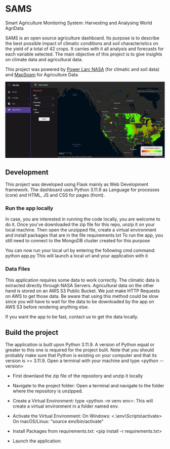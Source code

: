 # SAMS
Smart Agriculture Monitoring System: Harvesting and Analysing World AgriData

SAMS is an open source agriculture dashboard. Its purpose is to describe the best possible impact of climatic conditions and soil characteristics on the yield of a total of 42 crops. It carries with it all analysis and forecasts for each variable selected. The main objective of this project is to give insights on climate data and agricultural data.

This project was powered by [Power Larc NASA](https://power.larc.nasa.gov/) (for climatic and soil data) and [MapSpam](https://mapspam.info/) for Agriculture Data


![Visuals of the application](./static/img/img.jpeg)


## Development

This project was developed using Flask mainly as Web Development framework. The dashboard uses Python 3.11.9 as Language for processes (core) and HTML, JS and CSS for pages (front).

### Run the app locally

In case, you are interested in running the code locally, you are welcome to do it. Once you've downloaded the zip file for this repo, unzip it on your local machine. Then open the unzipped file, create a virtual environment and install packages that are in the file requirements.txt
To run the app, you still need to connect to the MongoDB cluster created for this purpose

You can now run your local url by entering the following cmd command: python app.py
This will launch a local url and your application with it

### Data Files

This application requires some data to work correctly. The climatic data is extracted directly through NASA Servers. Agricultural data on the other hand is stored on an AWS S3 Public Bucket. We just make HTTP Requests on AWS to get those data. Be aware that using this method could be slow since you will have to wait for the data to be downloaded by the app on AWS S3 before rendering anything else.

If you want the app to be fast, contact us to get the data locally.


## Build the project

The application is built upon Python 3.11.9. A version of Python equal or greater to this one is required for the project built. Note that you should probably make sure that Python is existing on your computer and that its version is >= 3.11.9.
Open a terminal with your machine and type <python --version>

- First downlaod the zip file of the repository and unzip it locally
- Navigate to the project folder: Open a terminal and navigate to the folder where the repository is unzipped.
- Create a Virtual Environment: type <python -m venv env>: This will create a virtual environment in a folder named env.
- Activate the Virtual Environment: 
On Windows: <.\env\Scripts\activate>
On macOS/Linux: "source env/bin/activate"

- Install Packages from requirements.txt: <pip install -r requirements.txt>
- Launch the application: <python app.py>




